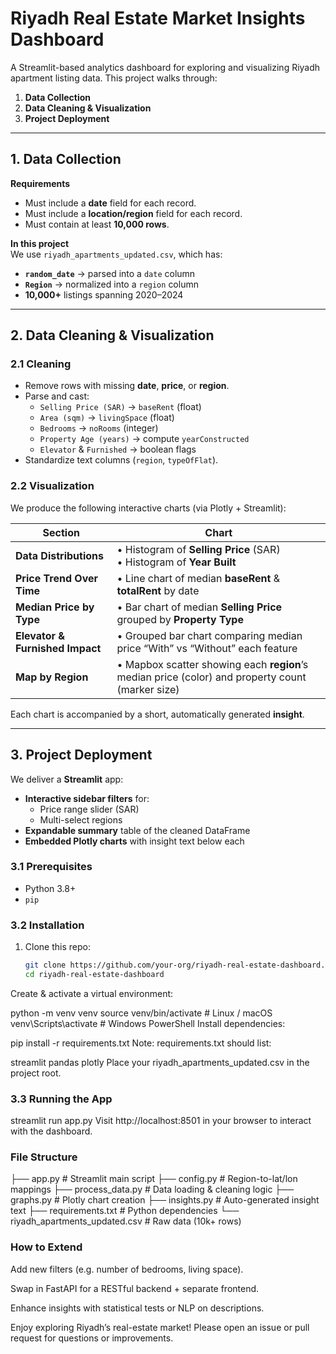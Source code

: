 # Riyadh Real Estate Market Insights Dashboard

A Streamlit-based analytics dashboard for exploring and visualizing Riyadh apartment listing data. This project walks through:

1. **Data Collection**  
2. **Data Cleaning & Visualization**  
3. **Project Deployment**

---

## 1. Data Collection

**Requirements**  
- Must include a **date** field for each record.  
- Must include a **location/region** field for each record.  
- Must contain at least **10,000 rows**.

**In this project**  
We use `riyadh_apartments_updated.csv`, which has:
- **`random_date`** → parsed into a `date` column  
- **`Region`** → normalized into a `region` column  
- **10,000+** listings spanning 2020–2024  

---

## 2. Data Cleaning & Visualization

### 2.1 Cleaning  
- Remove rows with missing **date**, **price**, or **region**.  
- Parse and cast:
  - `Selling Price (SAR)` → `baseRent` (float)  
  - `Area (sqm)` → `livingSpace` (float)  
  - `Bedrooms` → `noRooms` (integer)  
  - `Property Age (years)` → compute `yearConstructed`  
  - `Elevator` & `Furnished` → boolean flags  
- Standardize text columns (`region`, `typeOfFlat`).

### 2.2 Visualization  
We produce the following interactive charts (via Plotly + Streamlit):

| Section                         | Chart                                                                                                          |
|---------------------------------|----------------------------------------------------------------------------------------------------------------|
| **Data Distributions**          | • Histogram of **Selling Price** (SAR)<br>• Histogram of **Year Built**                                       |
| **Price Trend Over Time**       | • Line chart of median **baseRent** & **totalRent** by date                                                     |
| **Median Price by Type**        | • Bar chart of median **Selling Price** grouped by **Property Type**                                           |
| **Elevator & Furnished Impact** | • Grouped bar chart comparing median price “With” vs “Without” each feature                                   |
| **Map by Region**               | • Mapbox scatter showing each **region**’s median price (color) and property count (marker size)              |

Each chart is accompanied by a short, automatically generated **insight**.

---

## 3. Project Deployment

We deliver a **Streamlit** app:

- **Interactive sidebar filters** for:
  - Price range slider (SAR)  
  - Multi-select regions  
- **Expandable summary** table of the cleaned DataFrame  
- **Embedded Plotly charts** with insight text below each  

### 3.1 Prerequisites

- Python 3.8+  
- `pip`  

### 3.2 Installation

1. Clone this repo:
   ```bash
   git clone https://github.com/your-org/riyadh-real-estate-dashboard.git
   cd riyadh-real-estate-dashboard
Create & activate a virtual environment:


python -m venv venv
source venv/bin/activate       # Linux / macOS
venv\Scripts\activate          # Windows PowerShell
Install dependencies:

pip install -r requirements.txt
Note: requirements.txt should list:


streamlit
pandas
plotly
Place your riyadh_apartments_updated.csv in the project root.

### 3.3 Running the App

streamlit run app.py
Visit http://localhost:8501 in your browser to interact with the dashboard.

### File Structure

├── app.py               # Streamlit main script
├── config.py            # Region-to-lat/lon mappings
├── process_data.py      # Data loading & cleaning logic
├── graphs.py            # Plotly chart creation
├── insights.py          # Auto-generated insight text
├── requirements.txt     # Python dependencies
└── riyadh_apartments_updated.csv  # Raw data (10k+ rows)

### How to Extend
Add new filters (e.g. number of bedrooms, living space).

Swap in FastAPI for a RESTful backend + separate frontend.

Enhance insights with statistical tests or NLP on descriptions.

Enjoy exploring Riyadh’s real-estate market!
Please open an issue or pull request for questions or improvements.
